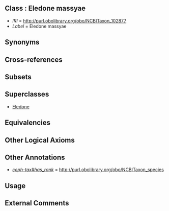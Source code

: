 
## Class : Eledone massyae

 * *IRI* = http://purl.obolibrary.org/obo/NCBITaxon_102877
 * *Label* = Eledone massyae

## Synonyms


## Cross-references


## Subsets


## Superclasses

 * [Eledone](../../NCBITaxon/39/NCBITaxon_6639.md)

## Equivalencies


## Other Logical Axioms


## Other Annotations

 * *[ceph-tax#has_rank](../../ceph-tax#has/nk/ceph-tax#has_rank.md)* = http://purl.obolibrary.org/obo/NCBITaxon_species

## Usage


## External Comments

